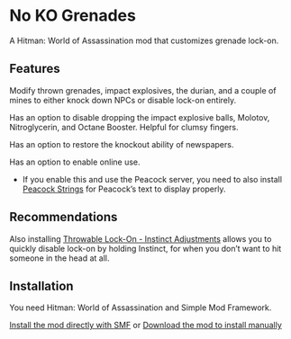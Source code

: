 # No KO Grenades

A Hitman: World of Assassination mod that customizes grenade lock-on.

## Features

Modify thrown grenades, impact explosives, the durian, and a couple of mines to either knock down NPCs or disable lock-on entirely.

Has an option to disable dropping the impact explosive balls, Molotov, Nitroglycerin, and Octane Booster. Helpful for clumsy fingers.

Has an option to restore the knockout ability of newspapers.

Has an option to enable online use.

-   If you enable this and use the Peacock server, you need to also install [Peacock Strings](https://github.com/thepeacockproject/peacock-strings "Peacock Strings") for Peacock’s text to display properly.

## Recommendations

Also installing [Throwable Lock-On - Instinct Adjustments](https://www.nexusmods.com/hitman3/mods/738 "Throwable Lock-On - Instinct Adjustments") allows you to quickly disable lock-on by holding Instinct, for when you don’t want to hit someone in the head at all.

## Installation

You need Hitman: World of Assassination and Simple Mod Framework.

[Install the mod directly with SMF](https://hitman-resources.netlify.app/smf-install-link/https://github.com/VoodooHillbilly/h3-no-ko-grenades/releases/latest/download/mod.framework.zip) or [Download the mod to install manually](https://github.com/VoodooHillbilly/h3-no-ko-grenades/releases/latest/download/mod.framework.zip)
